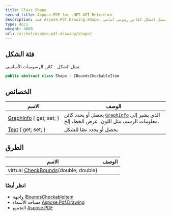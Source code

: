```yaml
---
title: Class Shape
second_title: Aspose.PDF for .NET API Reference
description: فئة Aspose.Pdf.Drawing.Shape. تمثل الشكل ككائن رسومي أساسي
type: docs
weight: 4000
url: /ar/net/aspose.pdf.drawing/shape/
---
```

## فئة الشكل

تمثل الشكل - كائن الرسوميات الأساسي.

```csharp
public abstract class Shape : IBoundsCheckableItem
```

## الخصائص

| الاسم | الوصف |
| --- | --- |
| [GraphInfo](../../aspose.pdf.drawing/shape/graphinfo/) { get; set; } | يحصل أو يحدد كائن [`GraphInfo`](./graphinfo/) الذي يشير إلى معلومات الرسم، مثل اللون، عرض الخط، إلخ. |
| [Text](../../aspose.pdf.drawing/shape/text/) { get; set; } | يحصل أو يحدد نصًا للشكل |

## الطرق

| الاسم | الوصف |
| --- | --- |
| virtual [CheckBounds](../../aspose.pdf.drawing/shape/checkbounds/)(double, double) |  |

### انظر أيضًا

* واجهة [IBoundsCheckableItem](../../aspose.pdf/iboundscheckableitem/)
* مساحة الأسماء [Aspose.Pdf.Drawing](../../aspose.pdf.drawing/)
* التجميع [Aspose.PDF](../../)